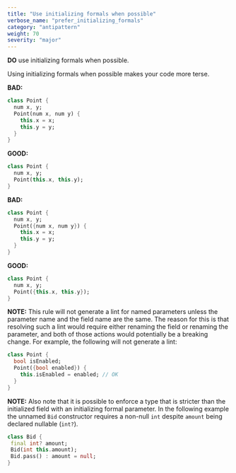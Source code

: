 ```yaml
---
title: "Use initializing formals when possible"
verbose_name: "prefer_initializing_formals"
category: "antipattern"
weight: 70
severity: "major"
---
```

**DO** use initializing formals when possible.

Using initializing formals when possible makes your code more terse.

**BAD:**
```dart
class Point {
  num x, y;
  Point(num x, num y) {
    this.x = x;
    this.y = y;
  }
}
```

**GOOD:**
```dart
class Point {
  num x, y;
  Point(this.x, this.y);
}
```

**BAD:**
```dart
class Point {
  num x, y;
  Point({num x, num y}) {
    this.x = x;
    this.y = y;
  }
}
```

**GOOD:**
```dart
class Point {
  num x, y;
  Point({this.x, this.y});
}
```

**NOTE:**
This rule will not generate a lint for named parameters unless the parameter
name and the field name are the same. The reason for this is that resolving
such a lint would require either renaming the field or renaming the parameter,
and both of those actions would potentially be a breaking change. For example,
the following will not generate a lint:

```dart
class Point {
  bool isEnabled;
  Point({bool enabled}) {
    this.isEnabled = enabled; // OK
  }
}
```

**NOTE:**
Also note that it is possible to enforce a type that is stricter than the
initialized field with an initializing formal parameter.  In the following
example the unnamed `Bid` constructor requires a non-null `int` despite
`amount` being declared nullable (`int?`).

```dart
class Bid {
 final int? amount;
 Bid(int this.amount);
 Bid.pass() : amount = null;
}
```

